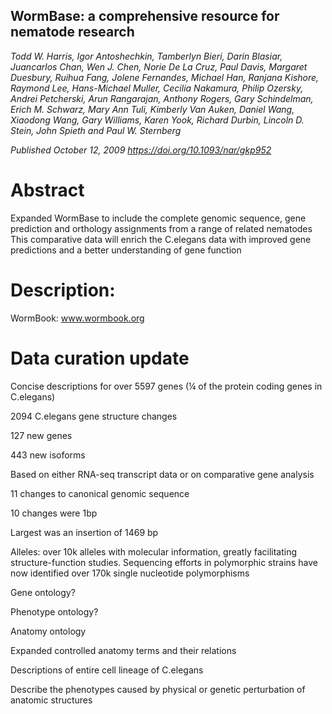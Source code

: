 ## WormBase: a comprehensive resource for nematode research
_Todd W. Harris, Igor Antoshechkin, Tamberlyn Bieri, Darin Blasiar, Juancarlos Chan, Wen J. Chen, Norie De La Cruz, Paul Davis, Margaret Duesbury, Ruihua Fang, Jolene Fernandes, Michael Han, Ranjana Kishore, Raymond Lee, Hans-Michael Muller, Cecilia Nakamura, Philip Ozersky, Andrei Petcherski, Arun Rangarajan, Anthony Rogers, Gary Schindelman, Erich M. Schwarz, Mary Ann Tuli, Kimberly Van Auken, Daniel Wang, Xiaodong Wang, Gary Williams, Karen Yook, Richard Durbin, Lincoln D. Stein, John Spieth and Paul W. Sternberg_

_Published October 12, 2009 https://doi.org/10.1093/nar/gkp952_

# Abstract
Expanded WormBase to include the complete genomic sequence, gene prediction and orthology assignments from a range of related nematodes
This comparative data will enrich the C.elegans data with improved gene predictions and a better understanding of gene function

# Description:
WormBook: www.wormbook.org

# Data curation update
Concise descriptions for over 5597 genes (¼ of the protein coding genes in C.elegans)

2094 C.elegans gene structure changes

127 new genes
  
  443 new isoforms
    
  Based on either RNA-seq transcript data or on comparative gene analysis

11 changes to canonical genomic sequence

10 changes were 1bp

Largest was an insertion of 1469 bp

Alleles: over 10k alleles with molecular information, greatly facilitating structure-function studies. Sequencing efforts in polymorphic strains have now identified over 170k single nucleotide polymorphisms

Gene ontology?

Phenotype ontology?

Anatomy ontology

Expanded controlled anatomy terms and their relations

Descriptions of entire cell lineage of C.elegans

Describe the phenotypes caused by physical or genetic perturbation of anatomic structures
